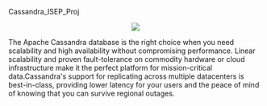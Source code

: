 <p aglidn="center">Cassandra_ISEP_Proj </p>

<p align="center"><img src="https://upload.wikimedia.org/wikipedia/commons/thumb/5/5e/Cassandra_logo.svg/220px-Cassandra_logo.svg.png" /></p>

The Apache Cassandra database is the right choice when you need scalability and high availability without compromising performance. Linear scalability and proven fault-tolerance on commodity hardware or cloud infrastructure make it the perfect platform for mission-critical data.Cassandra's support for replicating across multiple datacenters is best-in-class, providing lower latency for your users and the peace of mind of knowing that you can survive regional outages.
